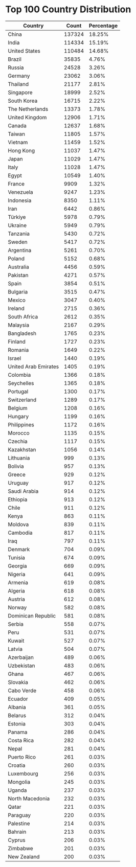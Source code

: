 # Top 100 Country Distribution
| Country | Count | Percentage |
|----|----|----|
| China | 137324 | 18.25% |
| India | 114334 | 15.19% |
| United States | 110484 | 14.68% |
| Brazil | 35835 | 4.76% |
| Russia | 24528 | 3.26% |
| Germany | 23062 | 3.06% |
| Thailand | 21177 | 2.81% |
| Singapore | 18999 | 2.52% |
| South Korea | 16715 | 2.22% |
| The Netherlands | 13373 | 1.78% |
| United Kingdom | 12906 | 1.71% |
| Canada | 12637 | 1.68% |
| Taiwan | 11805 | 1.57% |
| Vietnam | 11459 | 1.52% |
| Hong Kong | 11037 | 1.47% |
| Japan | 11029 | 1.47% |
| Italy | 11028 | 1.47% |
| Egypt | 10549 | 1.40% |
| France | 9909 | 1.32% |
| Venezuela | 9247 | 1.23% |
| Indonesia | 8350 | 1.11% |
| Iran | 6442 | 0.86% |
| Türkiye | 5978 | 0.79% |
| Ukraine | 5949 | 0.79% |
| Tanzania | 5430 | 0.72% |
| Sweden | 5417 | 0.72% |
| Argentina | 5261 | 0.70% |
| Poland | 5152 | 0.68% |
| Australia | 4456 | 0.59% |
| Pakistan | 4271 | 0.57% |
| Spain | 3854 | 0.51% |
| Bulgaria | 3515 | 0.47% |
| Mexico | 3047 | 0.40% |
| Ireland | 2715 | 0.36% |
| South Africa | 2612 | 0.35% |
| Malaysia | 2167 | 0.29% |
| Bangladesh | 1765 | 0.23% |
| Finland | 1727 | 0.23% |
| Romania | 1649 | 0.22% |
| Israel | 1440 | 0.19% |
| United Arab Emirates | 1405 | 0.19% |
| Colombia | 1366 | 0.18% |
| Seychelles | 1365 | 0.18% |
| Portugal | 1300 | 0.17% |
| Switzerland | 1289 | 0.17% |
| Belgium | 1208 | 0.16% |
| Hungary | 1199 | 0.16% |
| Philippines | 1172 | 0.16% |
| Morocco | 1135 | 0.15% |
| Czechia | 1117 | 0.15% |
| Kazakhstan | 1056 | 0.14% |
| Lithuania | 999 | 0.13% |
| Bolivia | 957 | 0.13% |
| Greece | 929 | 0.12% |
| Uruguay | 917 | 0.12% |
| Saudi Arabia | 914 | 0.12% |
| Ethiopia | 913 | 0.12% |
| Chile | 911 | 0.12% |
| Kenya | 863 | 0.11% |
| Moldova | 839 | 0.11% |
| Cambodia | 817 | 0.11% |
| Iraq | 797 | 0.11% |
| Denmark | 704 | 0.09% |
| Tunisia | 674 | 0.09% |
| Georgia | 669 | 0.09% |
| Nigeria | 641 | 0.09% |
| Armenia | 619 | 0.08% |
| Algeria | 618 | 0.08% |
| Austria | 612 | 0.08% |
| Norway | 582 | 0.08% |
| Dominican Republic | 581 | 0.08% |
| Serbia | 558 | 0.07% |
| Peru | 531 | 0.07% |
| Kuwait | 527 | 0.07% |
| Latvia | 504 | 0.07% |
| Azerbaijan | 489 | 0.06% |
| Uzbekistan | 483 | 0.06% |
| Ghana | 467 | 0.06% |
| Slovakia | 462 | 0.06% |
| Cabo Verde | 458 | 0.06% |
| Ecuador | 409 | 0.05% |
| Albania | 361 | 0.05% |
| Belarus | 312 | 0.04% |
| Estonia | 303 | 0.04% |
| Panama | 286 | 0.04% |
| Costa Rica | 282 | 0.04% |
| Nepal | 281 | 0.04% |
| Puerto Rico | 261 | 0.03% |
| Croatia | 260 | 0.03% |
| Luxembourg | 256 | 0.03% |
| Mongolia | 245 | 0.03% |
| Uganda | 237 | 0.03% |
| North Macedonia | 232 | 0.03% |
| Qatar | 221 | 0.03% |
| Paraguay | 220 | 0.03% |
| Palestine | 214 | 0.03% |
| Bahrain | 213 | 0.03% |
| Cyprus | 206 | 0.03% |
| Zimbabwe | 201 | 0.03% |
| New Zealand | 200 | 0.03% |
